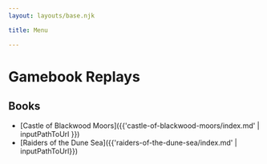 ```yaml
---
layout: layouts/base.njk

title: Menu

---
```


# Gamebook Replays

## Books

* [Castle of Blackwood Moors]({{'castle-of-blackwood-moors/index.md' | inputPathToUrl }})
* [Raiders of the Dune Sea]({{'raiders-of-the-dune-sea/index.md' | inputPathToUrl}})